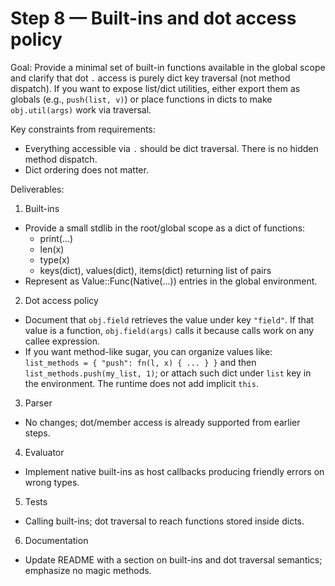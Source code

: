 # Step 8 — Built-ins and dot access policy

Goal: Provide a minimal set of built-in functions available in the global scope and clarify that dot `.` access is purely dict key traversal (not method dispatch). If you want to expose list/dict utilities, either export them as globals (e.g., `push(list, v)`) or place functions in dicts to make `obj.util(args)` work via traversal.

Key constraints from requirements:
- Everything accessible via `.` should be dict traversal. There is no hidden method dispatch.
- Dict ordering does not matter.

Deliverables:
1) Built-ins
- Provide a small stdlib in the root/global scope as a dict of functions:
  - print(...)
  - len(x)
  - type(x)
  - keys(dict), values(dict), items(dict) returning list of pairs
- Represent as Value::Func(Native(...)) entries in the global environment.

2) Dot access policy
- Document that `obj.field` retrieves the value under key `"field"`. If that value is a function, `obj.field(args)` calls it because calls work on any callee expression.
- If you want method-like sugar, you can organize values like: `list_methods = { "push": fn(l, x) { ... } }` and then `list_methods.push(my_list, 1)`; or attach such dict under `list` key in the environment. The runtime does not add implicit `this`.

3) Parser
- No changes; dot/member access is already supported from earlier steps.

4) Evaluator
- Implement native built-ins as host callbacks producing friendly errors on wrong types.

5) Tests
- Calling built-ins; dot traversal to reach functions stored inside dicts.

6) Documentation
- Update README with a section on built-ins and dot traversal semantics; emphasize no magic methods.
